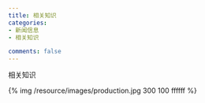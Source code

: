 ```yaml
---
title: 相关知识
categories:
- 新闻信息
- 相关知识

comments: false
---
```

相关知识

{% img  /resource/images/production.jpg 300 100 ffffff %}